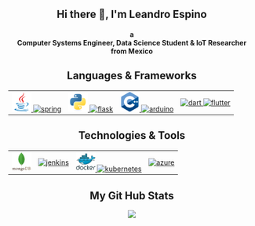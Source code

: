 <h2 align="center">Hi there 👋, I'm Leandro Espino</h2>
<h4 align="center">a 
  <br>Computer Systems Engineer, Data Science Student & IoT Researcher 
  <br>from Mexico
</h4>

<h2 align="center">Languages & Frameworks</h2>

<table align="center">
    <tr>
        <td align="center">
          <a href="https://www.java.com" target="_blank" rel="noreferrer"> 
            <img src="https://raw.githubusercontent.com/devicons/devicon/master/icons/java/java-original.svg" alt="java" width="40" height="40"/>
          </a>
          <a href="https://spring.io/" target="_blank" rel="noreferrer"> 
            <img src="https://www.vectorlogo.zone/logos/springio/springio-icon.svg" alt="spring" width="40" height="40"/>
          </a>
        </td>
        <td align="center">
          <a href="https://www.python.org" target="_blank" rel="noreferrer"> 
            <img src="https://raw.githubusercontent.com/devicons/devicon/master/icons/python/python-original.svg" alt="python" width="40" height="40"/> 
          </a> 
          <a href="https://flask.palletsprojects.com/" target="_blank" rel="noreferrer"> 
            <img src="https://www.vectorlogo.zone/logos/pocoo_flask/pocoo_flask-icon.svg" alt="flask" width="40" height="40"/>
          </a>
        </td>
        <td align="center">
          <a href="https://www.w3schools.com/cpp/" target="_blank" rel="noreferrer"> 
            <img src="https://raw.githubusercontent.com/devicons/devicon/master/icons/cplusplus/cplusplus-original.svg" alt="cplusplus" width="40" height="40"/> 
          </a>
          <a href="https://www.arduino.cc/" target="_blank" rel="noreferrer"> 
            <img src="https://cdn.worldvectorlogo.com/logos/arduino-1.svg" alt="arduino" width="40" height="40"/>
          </a>
        </td>
        <td align="center">
          <a href="https://dart.dev" target="_blank" rel="noreferrer"> 
            <img src="https://www.vectorlogo.zone/logos/dartlang/dartlang-icon.svg" alt="dart" width="40" height="40"/>
          </a>
          <a href="https://flutter.dev" target="_blank" rel="noreferrer"> 
            <img src="https://www.vectorlogo.zone/logos/flutterio/flutterio-icon.svg" alt="flutter" width="40" height="40"/>
          </a> 
        </td>
    </tr>
</table>


<h2 align="center">Technologies & Tools</h2>

<table align="center">
    <tr>
        <td align="center">
          <a href="https://www.mongodb.com/" target="_blank" rel="noreferrer"> 
            <img src="https://raw.githubusercontent.com/devicons/devicon/master/icons/mongodb/mongodb-original-wordmark.svg" alt="mongodb" width="40" height="40"/>
          </a>
        </td>
        <td align="center">
          <a href="https://www.jenkins.io" target="_blank" rel="noreferrer"> 
            <img src="https://www.vectorlogo.zone/logos/jenkins/jenkins-icon.svg" alt="jenkins" width="40" height="40"/>
          </a> 
        </td>
        <td align="center">
          <a href="https://www.docker.com/" target="_blank" rel="noreferrer"> 
            <img src="https://raw.githubusercontent.com/devicons/devicon/master/icons/docker/docker-original-wordmark.svg" alt="docker" width="40" height="40"/>
          </a> 
          <a href="https://kubernetes.io" target="_blank" rel="noreferrer"> 
            <img src="https://www.vectorlogo.zone/logos/kubernetes/kubernetes-icon.svg" alt="kubernetes" width="40" height="40"/>
          </a> 
        </td>
        <td align="center">
          <a href="https://azure.microsoft.com/en-in/" target="_blank" rel="noreferrer">
            <img src="https://www.vectorlogo.zone/logos/microsoft_azure/microsoft_azure-icon.svg" alt="azure" width="40" height="40"/>
          </a>
        </td>
    </tr>
</table>


<h2 align="center">My Git Hub Stats</h2>

<div align="center">
  <a href="https://github.com/espinoleandroo/">  
    <img src="https://github-readme-stats.vercel.app/api?username=espinoleandroo" width="450"/>
  </a>
</div>
